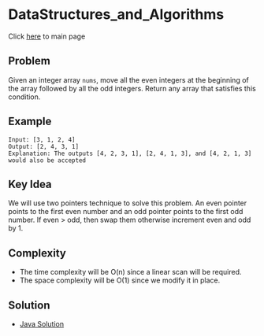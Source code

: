 # DataStructures_and_Algorithms
Click [here](../../README.md) to main page

## Problem
Given an integer array ```nums```, move all the even integers at the beginning of the array followed by all the odd integers. Return any array that satisfies this condition.

## Example
```
Input: [3, 1, 2, 4]
Output: [2, 4, 3, 1]
Explanation: The outputs [4, 2, 3, 1], [2, 4, 1, 3], and [4, 2, 1, 3] would also be accepted
```

## Key Idea
We will use two pointers technique to solve this problem. An even pointer points to the first even number and an odd pointer points to the first odd number. If even > odd, then swap them otherwise increment even and odd by 1.

## Complexity
- The time complexity will be O(n) since a linear scan will be required.
- The space complexity will be O(1) since we modify it in place.

## Solution
- [Java Solution](sort_array_by_parity.java)